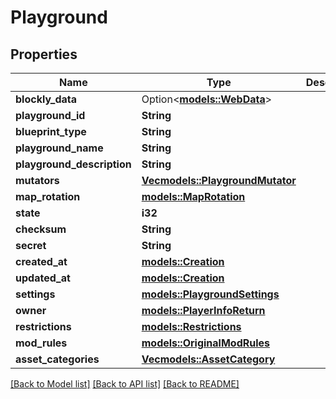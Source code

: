 # Playground

## Properties

Name | Type | Description | Notes
------------ | ------------- | ------------- | -------------
**blockly_data** | Option<[**models::WebData**](WebData.md)> |  | [optional]
**playground_id** | **String** |  | 
**blueprint_type** | **String** |  | 
**playground_name** | **String** |  | 
**playground_description** | **String** |  | 
**mutators** | [**Vec<models::PlaygroundMutator>**](PlaygroundMutator.md) |  | 
**map_rotation** | [**models::MapRotation**](MapRotation.md) |  | 
**state** | **i32** |  | 
**checksum** | **String** |  | 
**secret** | **String** |  | 
**created_at** | [**models::Creation**](Creation.md) |  | 
**updated_at** | [**models::Creation**](Creation.md) |  | 
**settings** | [**models::PlaygroundSettings**](PlaygroundSettings.md) |  | 
**owner** | [**models::PlayerInfoReturn**](PlayerInfoReturn.md) |  | 
**restrictions** | [**models::Restrictions**](Restrictions.md) |  | 
**mod_rules** | [**models::OriginalModRules**](OriginalModRules.md) |  | 
**asset_categories** | [**Vec<models::AssetCategory>**](AssetCategory.md) |  | 

[[Back to Model list]](../README.md#documentation-for-models) [[Back to API list]](../README.md#documentation-for-api-endpoints) [[Back to README]](../README.md)


